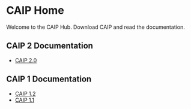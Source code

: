 # CAIP Home
Welcome to the CAIP Hub. Download CAIP and read the documentation.

## CAIP 2 Documentation
* [CAIP 2.0](https://caippy.github.io/docs/python/2)

## CAIP 1 Documentation
* [CAIP 1.2](https://caippy.github.io/docs/turing/1)
* [CAIP 1.1](https://caippy.github.io/docs/turing/1/1)
